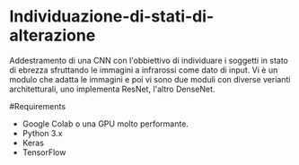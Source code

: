 # Individuazione-di-stati-di-alterazione

Addestramento di una CNN con l'obbiettivo di individuare i soggetti in stato di ebrezza sfruttando le immagini a infrarossi come dato di input. Vi è un modulo che adatta le immagini e poi vi sono due moduli con diverse verianti architetturali, uno implementa ResNet, l'altro DenseNet.

#Requirements
- Google Colab o una GPU molto performante.
- Python 3.x
- Keras
- TensorFlow

